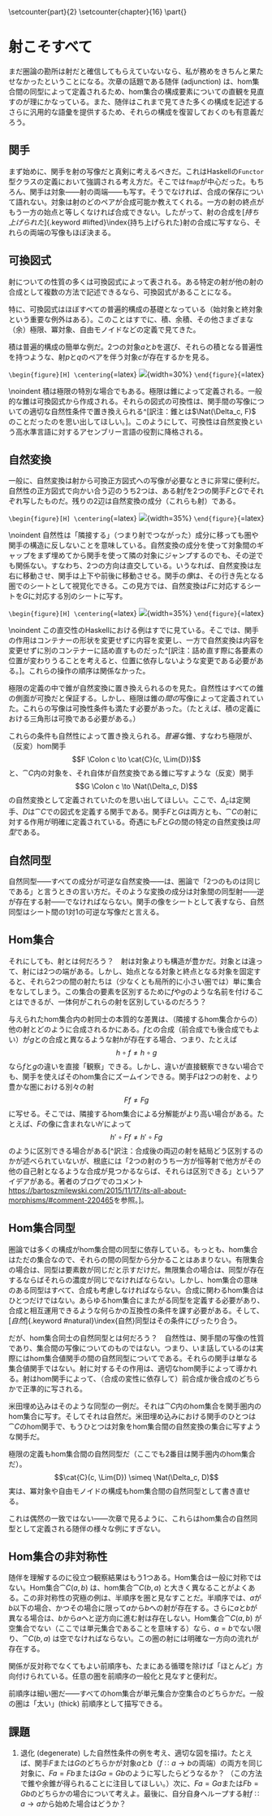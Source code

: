 \setcounter{part}{2}
\setcounter{chapter}{16}
\part{}

# 射こそすべて

まだ圏論の勘所は射だと確信してもらえていないなら、私が務めをきちんと果たせなかったということになる。次章の話題である随伴 (adjunction) は、hom集合間の同型によって定義されるため、hom集合の構成要素についての直観を見直すのが理にかなっている。また、随伴はこれまで見てきた多くの構成を記述するさらに汎用的な語彙を提供するため、それらの構成を復習しておくのも有意義だろう。

## 関手

まず始めに、関手を射の写像だと真剣に考えるべきだ。これはHaskellの`Functor`型クラスの定義において強調される考え方だ。そこでは`fmap`が中心だった。もちろん、関手は対象――射の両端――も写す。そうでなければ、合成の保存について語れない。対象は射のどのペアが合成可能か教えてくれる。一方の射の終点がもう一方の始点と等しくなければ合成できない。したがって、射の合成を[*持ち上げられた*]{.keyword #lifted}\index{持ち上げられた}射の合成に写すなら、それらの両端の写像もほぼ決まる。

## 可換図式

射についての性質の多くは可換図式によって表される。ある特定の射が他の射の合成として複数の方法で記述できるなら、可換図式があることになる。

特に、可換図式はほぼすべての普遍的構成の基礎となっている（始対象と終対象という重要な例外はある）。このことはすでに、積、余積、その他さまざまな（余）極限、冪対象、自由モノイドなどの定義で見てきた。

積は普遍的構成の簡単な例だ。2つの対象$a$と$b$を選び、それらの積となる普遍性を持つような、射$p$と$q$のペアを伴う対象$c$が存在するかを見る。

`\begin{figure}[H] \centering`{=latex}
![](images/productranking.jpg){width=30%}
`\end{figure}`{=latex}

\noindent
積は極限の特別な場合でもある。極限は錐によって定義される。一般的な錐は可換図式から作成される。それらの図式の可換性は、関手間の写像についての適切な自然性条件で置き換えられる^[訳注：錐とは$\Nat(\Delta_c, F)$ のことだったのを思い出してほしい。]。このようにして、可換性は自然変換という高水準言語に対するアセンブリー言語の役割に降格される。

## 自然変換

一般に、自然変換は射から可換正方図式への写像が必要なときに非常に便利だ。自然性の正方図式で向かい合う辺のうち2つは、ある射$f$を2つの関手$F$と$G$でそれぞれ写したものだ。残りの2辺は自然変換の成分（これらも射）である。

`\begin{figure}[H] \centering`{=latex}
![](images/3_naturality.jpg){width=35%}
`\end{figure}`{=latex}

\noindent
自然性は「隣接する」（つまり射でつながった）成分に移っても圏や関手の構造に反しないことを意味している。自然変換の成分を使って対象間のギャップをまず埋めてから関手を使って隣の対象にジャンプするのでも、その逆でも関係ない。すなわち、2つの方向は直交している。いうなれば、自然変換は左右に移動させ、関手は上下や前後に移動させる。関手の*像*は、その行き先となる圏でのシートとして視覚化できる。この見方では、自然変換は$F$に対応するシートを$G$に対応する別のシートに写す。

`\begin{figure}[H] \centering`{=latex}
![](images/sheets.png){width=35%}
`\end{figure}`{=latex}

\noindent
この直交性のHaskellにおける例はすでに見ている。そこでは、関手の作用はコンテナーの形状を変更せずに内容を変更し、一方で自然変換は内容を変更せずに別のコンテナーに詰め直すものだった^[訳注：詰め直す際に各要素の位置が変わりうることを考えると、位置に依存しないような変更である必要がある。]。これらの操作の順序は関係なかった。

極限の定義の中で錐が自然変換に置き換えられるのを見た。自然性はすべての錐の側面が可換だと保証する。しかし、極限は錐の*間の*写像によって定義されていた。これらの写像は可換性条件も満たす必要があった。（たとえば、積の定義における三角形は可換である必要がある。）

これらの条件も自然性によって置き換えられる。*普遍な*錐、すなわち極限が、（反変）hom関手
$$F \Colon c \to \cat{C}(c, \Lim{D})$$
と、$\cat{C}$内の対象を、それ自体が自然変換である錐に写すような（反変）関手
$$G \Colon c \to \Nat(\Delta_c, D)$$
の自然変換として定義されていたのを思い出してほしい。ここで、$\Delta_c$は定関手、$D$は$\cat{C}$での図式を定義する関手である。関手$F$と$G$は両方とも、$\cat{C}$の射に対する作用が明確に定義されている。奇遇にも$F$と$G$の間の特定の自然変換は*同型*である。

## 自然同型

自然同型――すべての成分が可逆な自然変換――は、圏論で「2つのものは同じである」と言うときの言い方だ。そのような変換の成分は対象間の同型射――逆が存在する射――でなければならない。関手の像をシートとして表すなら、自然同型はシート間の1対1の可逆な写像だと言える。

## Hom集合

それにしても、射とは何だろう？　射は対象よりも構造が豊かだ。対象とは違って、射には2つの端がある。しかし、始点となる対象と終点となる対象を固定すると、それら2つの間の射たちは（少なくとも局所的に小さい圏では）単に集合をなしてしまう。この集合の要素を区別するために$f$や$g$のような名前を付けることはできるが、一体何がこれらの射を区別しているのだろう？

与えられたhom集合内の射同士の本質的な差異は、（隣接するhom集合からの）他の射とどのように合成されるかにある。$f$との合成（前合成でも後合成でもよい）が$g$との合成と異なるような射$h$が存在する場合、つまり、たとえば
$$h \circ f \neq h \circ g$$
なら$f$と$g$の違いを直接「観察」できる。しかし、違いが直接観察できない場合でも、関手を使えばそのhom集合にズームインできる。関手$F$は2つの射を、より豊かな圏における別々の射
$$F f \neq F g$$
に写せる。そこでは、隣接するhom集合による分解能がより高い場合がある。たとえば、$F$の像に含まれない$h'$によって
$$h' \circ F f \neq h' \circ F g$$
のように区別できる場合がある[^訳注：合成後の両辺の射を結局どう区別するのかが述べられていないが、根底には「2つの射のうち一方が恒等射で他方がその他の自己射となるような合成が見つかるならば、それらは区別できる」というアイデアがある。著者のブログでのコメント<https://bartoszmilewski.com/2015/11/17/its-all-about-morphisms/#comment-220465>を参照。]。

## Hom集合同型

圏論では多くの構成がhom集合間の同型に依存している。もっとも、hom集合はただの集合なので、それらの間の同型から分かることはあまりない。有限集合の場合は、同型は要素数が同じだと示すだけだ。無限集合の場合は、同型が存在するならばそれらの濃度が同じでなければならない。しかし、hom集合の意味のある同型はすべて、合成も考慮しなければならない。合成に関わるhom集合はひとつだけではない。あらゆるhom集合にまたがる同型を定義する必要があり、合成と相互運用できるような何らかの互換性の条件を課す必要がある。そして、[*自然*]{.keyword #natural}\index{自然}同型はその条件にぴったり合う。

だが、hom集合同士の自然同型とは何だろう？　自然性は、関手間の写像の性質であり、集合間の写像についてのものではない。つまり、いま話しているのは実際にはhom集合値関手の間の自然同型についてである。それらの関手は単なる集合値関手ではない。射に対するその作用は、適切なhom関手によって導かれる。射はhom関手によって、（合成の変性に依存して）前合成か後合成のどちらかで正準的に写される。

米田埋め込みはそのような同型の一例だ。それは$\cat{C}$内のhom集合を関手圏内のhom集合に写す。そしてそれは自然だ。米田埋め込みにおける関手のひとつは$\cat{C}$のhom関手で、もうひとつは対象をhom集合間の自然変換の集合に写すような関手だ。

極限の定義もhom集合間の自然同型だ（ここでも2番目は関手圏内のhom集合だ）。
$$\cat{C}(c, \Lim{D}) \simeq \Nat(\Delta_c, D)$$
実は、冪対象や自由モノイドの構成もhom集合間の自然同型として書き直せる。

これは偶然の一致ではない――次章で見るように、これらはhom集合の自然同型として定義される随伴の様々な例にすぎない。

## Hom集合の非対称性

随伴を理解するのに役立つ観察結果はもう1つある。Hom集合は一般に対称ではない。Hom集合$\cat{C}(a, b)$ は、hom集合$\cat{C}(b, a)$ と大きく異なることがよくある。この非対称性の究極の例は、半順序を圏と見なすことだ。半順序では、$a$が$b$以下の場合、かつその場合に限って$a$から$b$への射が存在する。さらに$a$と$b$が異なる場合は、$b$から$a$へと逆方向に進む射は存在しない。Hom集合$\cat{C}(a, b)$ が空集合でない（ここでは単元集合であることを意味する）なら、$a = b$でない限り、$\cat{C}(b, a)$ は空でなければならない。この圏の射には明確な一方向の流れが存在する。

関係が反対称でなくてもよい前順序も、たまにある循環を除けば「ほとんど」方向付けられている。任意の圏を前順序の一般化と見なすと便利だ。

前順序は細い圏だ――すべてのhom集合が単元集合か空集合のどちらかだ。一般の圏は「太い」(thick) 前順序として描写できる。

## 課題

1. 退化 (degenerate) した自然性条件の例を考え、適切な図を描け。たとえば、関手$F$または$G$のどちらかが対象$a$と$b$（$f \Colon a \to b$の両端）の両方を同じ対象に、$F a = F b$または$G a = G b$のように写したらどうなるか？  （この方法で錐や余錐が得られることに注目してほしい。）次に、$F a = G a$または$F b = G b$のどちらかの場合について考えよ。最後に、自分自身へループする射$f \Colon a \to a$から始めた場合はどうか？
